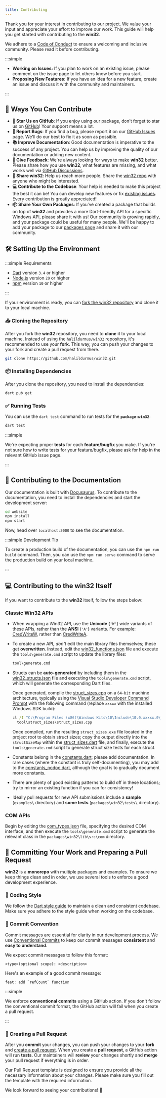 ```yaml
---
title: Contributing
---
```


Thank you for your interest in contributing to our project. We value your input
and appreciate your effort to improve our work. This guide will help you get
started with contributing to the **win32**.

We adhere to a [Code of Conduct] to ensure a welcoming and inclusive community.
Please read it before contributing.

:::simple

- **Working on Issues:** If you plan to work on an existing issue, please
  comment on the issue page to let others know before you start.
- **Proposing New Features:** If you have an idea for a new feature, create an
  issue and discuss it with the community and maintainers.

:::

## 🙌 Ways You Can Contribute

- **🌟 Star Us on GitHub**: If you enjoy using our package, don't forget to star
  us on [GitHub]! Your support means a lot.
- **🐛 Report Bugs**: If you find a bug, please report it on our [GitHub Issues]
  page. We'll do our best to fix it as soon as possible.
- **📚 Improve Documentation**: Good documentation is imperative to the success
  of any project. You can help us by improving the quality of our documentation
  or adding new content.
- **📝 Give Feedback**: We're always looking for ways to make **win32** better.
  Please share how you use **win32**, what features are missing, and what works
  well via [GitHub Discussions].
- **📢 Share win32**: Help us reach more people. Share the [win32 repo][GitHub]
  with anyone who might be interested.
- **💻 Contribute to the Codebase**: Your help is needed to make this project
  the best it can be! You can develop new features or fix
  [existing issues][GitHub Issues]. Every contribution is greatly appreciated!
- **📦 Share Your Own Packages**: If you've created a package that builds on top
  of **win32** and provides a more Dart-friendly API for a specific Windows API,
  please share it with us! Our community is growing rapidly, and your package
  could be useful for many people. We'll be happy to add your package to our
  [packages page] and share it with our community.

## 🛠️ Setting Up the Environment

:::simple Requirements

- [Dart](https://dart.dev) version `3.4` or higher
- [Node.js](https://nodejs.org) version `20` or higher
- [npm](https://www.npmjs.com) version `10` or higher

:::

If your environment is ready, you can [fork the win32 repository] and clone it
to your local machine.

### 📥 Cloning the Repository

After you fork the **win32** repository, you need to **clone** it to your local
machine. Instead of using the `halildurmus/win32` repository, it's recommended
to use your **fork**. This way, you can push your changes to your fork and
create a pull request from there.

```sh title="Terminal"
git clone https://github.com/halildurmus/win32.git
```

### 📦 Installing Dependencies

After you clone the repository, you need to install the dependencies:

```sh title="Terminal"
dart pub get
```

### ✅ Running Tests

You can use the `dart test` command to run tests for the **`package:win32`**:

```sh title="Terminal"
dart test
```

:::simple

We're expecting proper **tests** for each **feature/bugfix** you make. If you're
not sure how to write tests for your feature/bugfix, please ask for help in the
relevant GitHub issue page.

:::

## 📝 Contributing to the Documentation

Our documentation is built with [Docusaurus]. To contribute to the
documentation, you need to install the dependencies and start the development
server:

```sh title="Terminal"
cd website
npm install
npm start
```

Now, head over `localhost:3000` to see the documentation.

:::simple Development Tip

To create a production build of the documentation, you can use the
`npm run build` command. Then, you can use the `npm run serve` command to serve
the production build on your local machine.

:::

## 💻 Contributing to the **win32** Itself

If you want to contribute to the **win32** itself, follow the steps below:

### Classic Win32 APIs

- When wrapping a Win32 API, use the **Unicode** (`'W'`) wide variants of these
  APIs, rather than the **ANSI** (`'A'`) variants. For example:
  [CredWriteW][credwritew_link], rather than [CredWriteA][credwritea_link].

- To create a new API, *don't* edit the main library files themselves; these get
  **overwritten**. Instead, edit the
  [win32_functions.json][win32_functions_json_link] file and execute the
  `tools\generate.cmd` script to update the library files:

  ```cmd title="Terminal"
  tool\generate.cmd
  ```

- Structs can be **auto-generated** by including them in the
  [win32_structs.json][win32_structs_json_link] file and executing the
  `tools\generate.cmd` script, which will generate the corresponding Dart files.

  Once generated, compile the [struct_sizes.cpp][struct_sizes_cpp_link] on a
  `64-bit` machine architecture, typically using the
  [Visual Studio Developer Command Prompt][command_prompt_link] with the
  following command (replace `xxxxx` with the installed Windows SDK build):

  ```cmd title="Terminal"
  cl /I "C:\Program Files (x86)\Windows Kits\10\Include\10.0.xxxxx.0\winrt" \
    tool\struct_sizes\struct_sizes.cpp
  ```

  Once compiled, run the resulting `struct_sizes.exe` file located in the
  project root to obtain struct sizes; copy the output directly into the
  `structSizeMap` within the [struct_sizes.dart][struct_sizes_dart_link] file,
  and finally, execute the `tools\generate.cmd` script to generate struct size
  tests for each struct.
- Constants belong in the [constants.dart][constants_dart_link]; please add
  documentation. In rare cases (where the constant is truly self-documenting),
  you may add to the [constants_nodoc.dart][constants_nodoc_dart_link], although
  the goal is to gradually document more constants.
- There are plenty of good existing patterns to build off in these locations;
  try to mirror an existing function if you can for consistency!
- Ideally pull requests for new API submissions include a **sample**
  (`examples\` directory) and **some tests** (`packages\win32\tests\`
  directory).

### COM APIs

Begin by editing the [com_types.json][com_types_json_link] file, specifying the
desired COM interface, and then execute the `tools\generate.cmd` script to
generate the relevant class in the `packages\win32\lib\src\com` directory.

[command_prompt_link]: https://learn.microsoft.com/visualstudio/ide/reference/command-prompt-powershell
[com_types_json_link]: https://github.com/halildurmus/win32/tree/main/packages/generator/data/com_types.json
[constants_dart_link]: https://github.com/halildurmus/win32/tree/main/packages/win32/lib/src/constants.dart
[constants_nodoc_dart_link]: https://github.com/halildurmus/win32/tree/main/packages/win32/lib/src/constants_nodoc.dart
[credwritea_link]: https://learn.microsoft.com/windows/win32/api/wincred/nf-wincred-credwritea
[credwritew_link]: https://learn.microsoft.com/windows/win32/api/wincred/nf-wincred-credwritew
[struct_sizes_cpp_link]: https://github.com/halildurmus/win32/tree/main/tools/struct_sizes/struct_sizes.cpp
[struct_sizes_dart_link]: https://github.com/halildurmus/win32/tree/main/packages/generator/lib/src/model/struct_sizes.dart
[win32_functions_json_link]: https://github.com/halildurmus/win32/tree/main/packages/generator/data/win32_functions.json
[win32_structs_json_link]: https://github.com/halildurmus/win32/tree/main/packages/generator/data/win32_structs.json

## 🚀 Committing Your Work and Preparing a Pull Request

**win32** is a **monorepo** with multiple packages and examples. To ensure we
keep things clean and in order, we use several tools to enforce a good
development experience.

### 🎨 Coding Style

We follow the [Dart style guide] to maintain a clean and consistent codebase.
Make sure you adhere to the style guide when working on the codebase.

### 📜 Commit Convention

Commit messages are essential for clarity in our development process. We use
[Conventional Commits] to keep our commit messages **consistent** and **easy to
understand**.

We expect commit messages to follow this format:

```text
<type>(optional scope): <description>
```

Here's an example of a good commit message:

```text
feat: add `refCount` function
```

:::simple

<!-- We use the [dart_pre_commit] and [git_hooks] packages to enforce **conventional
commits**. If you don't follow the conventional commit format, you will see an
error message when you try to commit your changes, or a GitHub action will fail
when you create a pull request. -->

We enforce **conventional commits** using a GitHub action. If you don't follow
the conventional commit format, the GitHub action will fail when you create a
pull request.

:::

### 🔄 Creating a Pull Request

After you **commit** your changes, you can push your changes to your **fork**
and [create a pull request]. When you create a **pull request**, a GitHub action
will run **tests**. Our maintainers will **review** your changes shortly and
**merge** your pull request if everything is in order.

Our Pull Request template is designed to ensure you provide all the necessary
information about your changes. Please make sure you fill out the template with
the required information.

We look forward to seeing your contributions! 🎉

[Code of Conduct]: https://github.com/halildurmus/win32/blob/main/CODE_OF_CONDUCT.md
[Conventional Commits]: https://www.conventionalcommits.org/en/v1.0.0/
[create a pull request]: https://github.com/halildurmus/win32/compare
[dart_pre_commit]: https://pub.dev/packages/dart_pre_commit
[Dart style guide]: https://dart.dev/effective-dart/style
[Docusaurus]: https://docusaurus.io
[fork the win32 repository]: https://github.com/halildurmus/win32/fork
[git_hooks]: https://pub.dev/packages/git_hooks
[GitHub]: https://github.com/halildurmus/win32
[GitHub Discussions]: https://github.com/halildurmus/win32/discussions
[GitHub Issues]: https://github.com/halildurmus/win32/issues
[packages page]: https://win32.pub/packages
